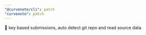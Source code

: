 ```yaml
---
"@curvenote/cli": patch
"curvenote": patch
---
```


🔑 key based submissions, auto detect git repo and read source data
